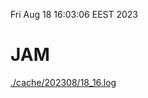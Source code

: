 Fri Aug 18 16:03:06 EEST 2023
# JAM
<a href='./cache/202308/18_16.log'>./cache/202308/18_16.log</a>
